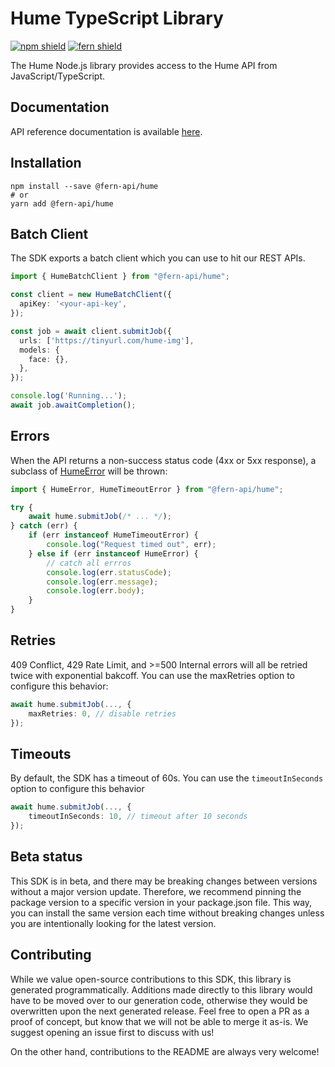# Hume TypeScript Library

[![npm shield](https://img.shields.io/npm/v/@fern-api/hume)](https://www.npmjs.com/package/@fern-api/hume)
[![fern shield](https://img.shields.io/badge/%F0%9F%8C%BF-SDK%20generated%20by%20Fern-brightgreen)](https://github.com/fern-api/fern)

The Hume Node.js library provides access to the Hume API from JavaScript/TypeScript.

## Documentation

API reference documentation is available [here](https://docs.hume.ai/doc/batch-api).

## Installation 
```
npm install --save @fern-api/hume
# or
yarn add @fern-api/hume
```

## Batch Client 
The SDK exports a batch client which you can use to hit our REST APIs.

```typescript
import { HumeBatchClient } from "@fern-api/hume";

const client = new HumeBatchClient({
  apiKey: '<your-api-key',
});

const job = await client.submitJob({
  urls: ['https://tinyurl.com/hume-img'],
  models: {
    face: {},
  },
});

console.log('Running...');
await job.awaitCompletion();
```

## Errors

When the API returns a non-success status code (4xx or 5xx response),
a subclass of [HumeError](./src/errors/HumeError.ts) will be thrown:

```typescript
import { HumeError, HumeTimeoutError } from "@fern-api/hume";

try {
    await hume.submitJob(/* ... */);
} catch (err) {
    if (err instanceof HumeTimeoutError) {
        console.log("Request timed out", err);
    } else if (err instanceof HumeError) {
        // catch all errros
        console.log(err.statusCode);
        console.log(err.message);
        console.log(err.body);
    }
}
```

## Retries

409 Conflict, 429 Rate Limit, and >=500 Internal errors will all be retried twice with exponential bakcoff.
You can use the maxRetries option to configure this behavior:

```typescript
await hume.submitJob(..., {
    maxRetries: 0, // disable retries
});
```

## Timeouts

By default, the SDK has a timeout of 60s. You can use the `timeoutInSeconds` option to configure
this behavior

```typescript
await hume.submitJob(..., {
    timeoutInSeconds: 10, // timeout after 10 seconds
});
```

## Beta status

This SDK is in beta, and there may be breaking changes between versions without a major version update. Therefore, we recommend pinning the package version to a specific version in your package.json file. This way, you can install the same version each time without breaking changes unless you are intentionally looking for the latest version.

## Contributing

While we value open-source contributions to this SDK, this library is generated programmatically. Additions made directly to this library would have to be moved over to our generation code, otherwise they would be overwritten upon the next generated release. Feel free to open a PR as a proof of concept, but know that we will not be able to merge it as-is. We suggest opening an issue first to discuss with us!

On the other hand, contributions to the README are always very welcome!
